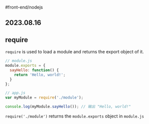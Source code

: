 #front-end/nodejs
## 2023.08.16

## require

`require` is used to load a module and returns the export object of it.


```javascript
// module.js
module.exports = {
  sayHello: function() {
    return 'Hello, world!';
  }
};
```

```javascript
// app.js
var myModule = require('./module');

console.log(myModule.sayHello()); // 输出 "Hello, world!"
```

`require('./module')` returns the `module.exports` object in `module.js`